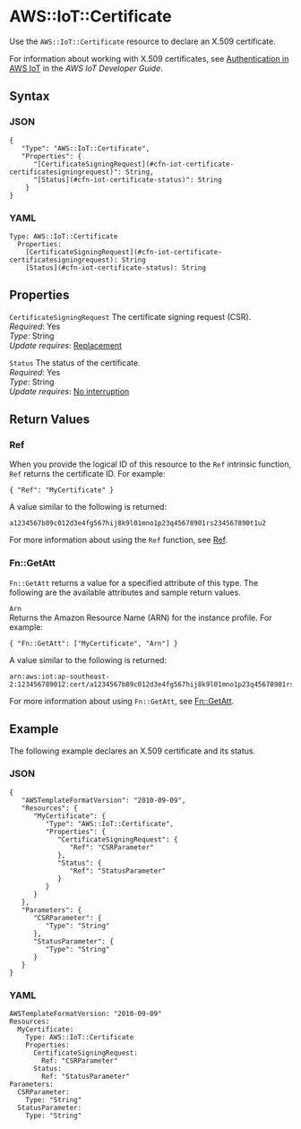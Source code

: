# AWS::IoT::Certificate<a name="aws-resource-iot-certificate"></a>

Use the `AWS::IoT::Certificate` resource to declare an X\.509 certificate\.

For information about working with X\.509 certificates, see [Authentication in AWS IoT](https://docs.aws.amazon.com/iot/latest/developerguide/identity-in-iot.html) in the *AWS IoT Developer Guide*\.

## Syntax<a name="w4ab1c21c10d810b7"></a>

### JSON<a name="aws-resource-iot-certificate-syntax.json"></a>

```
{
   "Type": "AWS::IoT::Certificate",
   "Properties": {
      "[CertificateSigningRequest](#cfn-iot-certificate-certificatesigningrequest)": String,
      "[Status](#cfn-iot-certificate-status)": String
    }
}
```

### YAML<a name="aws-resource-iot-certificate-syntax.yaml"></a>

```
Type: AWS::IoT::Certificate
  Properties:
    [CertificateSigningRequest](#cfn-iot-certificate-certificatesigningrequest): String
    [Status](#cfn-iot-certificate-status): String
```

## Properties<a name="w4ab1c21c10d810b9"></a>

`CertificateSigningRequest`  <a name="cfn-iot-certificate-certificatesigningrequest"></a>
The certificate signing request \(CSR\)\.  
*Required*: Yes  
*Type*: String  
*Update requires*: [Replacement](using-cfn-updating-stacks-update-behaviors.md#update-replacement)

`Status`  <a name="cfn-iot-certificate-status"></a>
The status of the certificate\.  
*Required*: Yes  
*Type*: String  
*Update requires*: [No interruption](using-cfn-updating-stacks-update-behaviors.md#update-no-interrupt)

## Return Values<a name="w4ab1c21c10d810c11"></a>

### Ref<a name="w4ab1c21c10d810c11b2"></a>

When you provide the logical ID of this resource to the `Ref` intrinsic function, `Ref` returns the certificate ID\. For example:

```
{ "Ref": "MyCertificate" }
```

A value similar to the following is returned:

```
a1234567b89c012d3e4fg567hij8k9l01mno1p23q45678901rs234567890t1u2
```

For more information about using the `Ref` function, see [Ref](intrinsic-function-reference-ref.md)\.

### Fn::GetAtt<a name="w4ab1c21c10d810c11b4"></a>

`Fn::GetAtt` returns a value for a specified attribute of this type\. The following are the available attributes and sample return values\.

`Arn`  
Returns the Amazon Resource Name \(ARN\) for the instance profile\. For example:  

```
{ "Fn::GetAtt": ["MyCertificate", "Arn"] }
```
A value similar to the following is returned:  

```
arn:aws:iot:ap-southeast-2:123456789012:cert/a1234567b89c012d3e4fg567hij8k9l01mno1p23q45678901rs234567890t1u2
```

For more information about using `Fn::GetAtt`, see [Fn::GetAtt](intrinsic-function-reference-getatt.md)\.

## Example<a name="w4ab1c21c10d810c13"></a>

The following example declares an X\.509 certificate and its status\.

### JSON<a name="aws-resource-iot-certificate-example.json"></a>

```
{
   "AWSTemplateFormatVersion": "2010-09-09",
   "Resources": {
      "MyCertificate": {
         "Type": "AWS::IoT::Certificate",
         "Properties": {
            "CertificateSigningRequest": {
               "Ref": "CSRParameter"
            },
            "Status": {
               "Ref": "StatusParameter"
            }
         }
      }
   },
   "Parameters": {
      "CSRParameter": {
         "Type": "String"
      },
      "StatusParameter": {
         "Type": "String"
      }
   }
}
```

### YAML<a name="aws-resource-iot-certificate-example.yaml"></a>

```
AWSTemplateFormatVersion: "2010-09-09"
Resources: 
  MyCertificate: 
    Type: AWS::IoT::Certificate
    Properties: 
      CertificateSigningRequest: 
        Ref: "CSRParameter"
      Status: 
        Ref: "StatusParameter"
Parameters: 
  CSRParameter: 
    Type: "String"
  StatusParameter: 
    Type: "String"
```